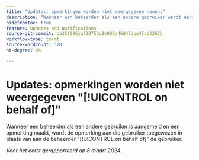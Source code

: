 ```yaml
---
title: "Updates: opmerkingen worden niet weergegeven namens"
description: "Wanneer een beheerder als een andere gebruiker wordt aangemeld en een opmerking maakt, wordt de opmerking aan die gebruiker toegewezen in plaats van aan de beheerder namens de gebruiker te worden toegewezen."
hidefromtoc: true
feature: Updates and Notifications
source-git-commit: ba35f0961af20753c8b902a46d47dbe45ad3262b
workflow-type: tm+mt
source-wordcount: '78'
ht-degree: 0%

---
```



# Updates: opmerkingen worden niet weergegeven &quot;[!UICONTROL on behalf of]&quot;

Wanneer een beheerder als een andere gebruiker is aangemeld en een opmerking maakt, wordt de opmerking aan die gebruiker toegewezen in plaats van aan de beheerder &quot;[!UICONTROL on behalf of]&quot; de gebruiker.

_Voor het eerst gerapporteerd op 8 maart 2024._

